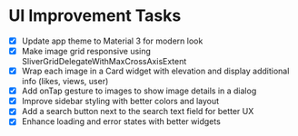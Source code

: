 # UI Improvement Tasks

- [x] Update app theme to Material 3 for modern look
- [x] Make image grid responsive using SliverGridDelegateWithMaxCrossAxisExtent
- [x] Wrap each image in a Card widget with elevation and display additional info (likes, views, user)
- [x] Add onTap gesture to images to show image details in a dialog
- [x] Improve sidebar styling with better colors and layout
- [x] Add a search button next to the search text field for better UX
- [x] Enhance loading and error states with better widgets
